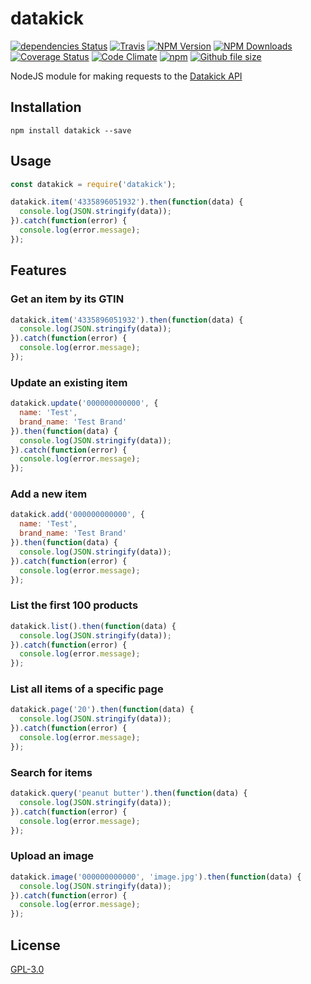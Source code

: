 # datakick

[![dependencies Status](https://david-dm.org/ent8r/datakick/status.svg)](https://david-dm.org/ent8r/datakick) [![Travis](https://travis-ci.org/ENT8R/datakick.svg?branch=master)](https://travis-ci.org/ENT8R/datakick) [![NPM Version](http://img.shields.io/npm/v/datakick.svg)](https://www.npmjs.org/package/datakick)
[![NPM Downloads](https://img.shields.io/npm/dt/datakick.svg)](https://www.npmjs.org/package/datakick) [![Coverage Status](https://coveralls.io/repos/github/ENT8R/datakick/badge.svg?branch=master)](https://coveralls.io/github/ENT8R/datakick?branch=master) [![Code Climate](https://img.shields.io/codeclimate/maintainability-percentage/ENT8R/datakick.svg)](https://codeclimate.com/github/ENT8R/datakick)
[![npm](https://img.shields.io/npm/l/datakick.svg)](https://www.gnu.org/licenses/gpl-3.0.html)
[![Github file size](https://img.shields.io/github/size/ENT8R/datakick/index.min.js.svg)](https://github.com/ENT8R/datakick/blob/master/index.min.js)


NodeJS module for making requests to the [Datakick API](https://www.datakick.org/api)

## Installation

```
npm install datakick --save
```

## Usage

```javascript
const datakick = require('datakick');

datakick.item('4335896051932').then(function(data) {
  console.log(JSON.stringify(data));
}).catch(function(error) {
  console.log(error.message);
});
```

## Features

### Get an item by its GTIN

```javascript
datakick.item('4335896051932').then(function(data) {
  console.log(JSON.stringify(data));
}).catch(function(error) {
  console.log(error.message);
});
```

### Update an existing item

```javascript
datakick.update('000000000000', {
  name: 'Test',
  brand_name: 'Test Brand'
}).then(function(data) {
  console.log(JSON.stringify(data));
}).catch(function(error) {
  console.log(error.message);
});
```

### Add a new item

```javascript
datakick.add('000000000000', {
  name: 'Test',
  brand_name: 'Test Brand'
}).then(function(data) {
  console.log(JSON.stringify(data));
}).catch(function(error) {
  console.log(error.message);
});
```

### List the first 100 products

```javascript
datakick.list().then(function(data) {
  console.log(JSON.stringify(data));
}).catch(function(error) {
  console.log(error.message);
});
```

### List all items of a specific page

```javascript
datakick.page('20').then(function(data) {
  console.log(JSON.stringify(data));
}).catch(function(error) {
  console.log(error.message);
});
```

### Search for items

```javascript
datakick.query('peanut butter').then(function(data) {
  console.log(JSON.stringify(data));
}).catch(function(error) {
  console.log(error.message);
});
```

### Upload an image

```javascript
datakick.image('000000000000', 'image.jpg').then(function(data) {
  console.log(JSON.stringify(data));
}).catch(function(error) {
  console.log(error.message);
});
```

## License

[GPL-3.0](https://github.com/ENT8R/datakick/blob/master/LICENSE)
